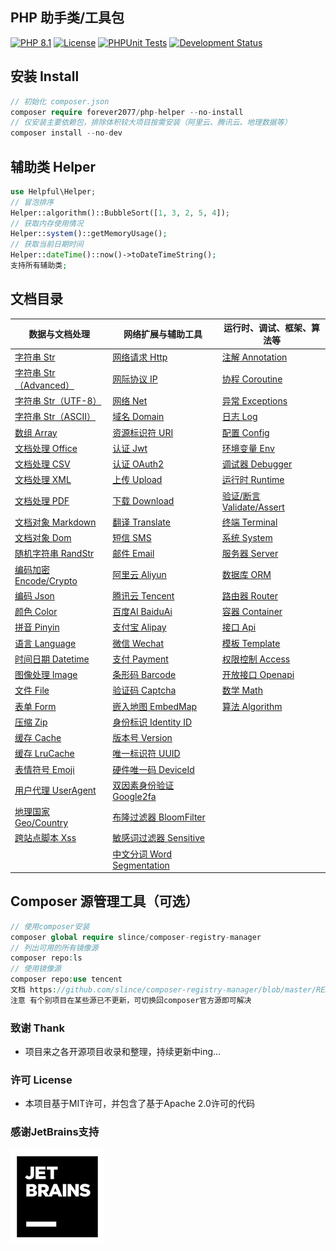 ## PHP 助手类/工具包

[![PHP 8.1](https://img.shields.io/badge/PHP-8.1-8892BF.svg)](https://www.php.net/releases/8.1/en.php) [![License](https://img.shields.io/badge/License-MIT-green.svg)](https://opensource.org/licenses/MIT) [![PHPUnit Tests](https://img.shields.io/badge/PHPUnit-Passed-brightgreen.svg)](https://phpunit.de/) [![Development Status](https://img.shields.io/badge/Development-Active-brightgreen.svg)](https://your-project-repo-link)

## 安装 Install

```php
// 初始化 composer.json
composer require forever2077/php-helper --no-install
// 仅安装主要依赖包，排除体积较大项目按需安装（阿里云、腾讯云、地理数据等）
composer install --no-dev
```

## 辅助类 Helper

```php
use Helpful\Helper;
// 冒泡排序
Helper::algorithm()::BubbleSort([1, 3, 2, 5, 4]);
// 获取内存使用情况
Helper::system()::getMemoryUsage();
// 获取当前日期时间
Helper::dateTime()::now()->toDateTimeString();
支持所有辅助类;
```

## 文档目录


| 数据与文档处理                                | 网络扩展与辅助工具                           | 运行时、调试、框架、算法等                         |
| --------------------------------------------- | -------------------------------------------- | -------------------------------------------------- |
| [字符串 Str](doc/Str.md)                      | [网络请求 Http](doc/Http.md)                 | [注解 Annotation](doc/Annotation.md)               |
| [字符串 Str（Advanced）](doc/StrAdvanced.md)  | [网际协议 IP](doc/IP.md)                     | [协程 Coroutine](doc/Coroutine.md)                 |
| [字符串 Str（UTF-8）](doc/StrUtf8.md)         | [网络 Net](doc/Net.md)                       | [异常 Exceptions](doc/Exceptions.md)               |
| [字符串 Str（ASCII）](doc/StrAscii.md)        | [域名 Domain](doc/Domain.md)                 | [日志 Log](doc/Log.md)                             |
| [数组 Array](doc/Array.md)                    | [资源标识符 URI](doc/URI.md)                 | [配置 Config](doc/Config.md)                       |
| [文档处理 Office](doc/Office.md)              | [认证 Jwt](doc/Jwt.md)                       | [环境变量 Env](doc/Env.md)                         |
| [文档处理 CSV](doc/CSV.md)                    | [认证 OAuth2](doc/OAuth2.md)                 | [调试器 Debugger](doc/Debugger.md)                 |
| [文档处理 XML](doc/XML.md)                    | [上传 Upload](doc/Upload.md)                 | [运行时 Runtime](doc/Runtime.md)                   |
| [文档处理 PDF](doc/Pdf.md)                    | [下载 Download](doc/Download.md)             | [验证/断言 Validate/Assert](doc/ValidateAssert.md) |
| [文档对象 Markdown](doc/Markdown.md)          | [翻译 Translate](doc/Translate.md)           | [终端 Terminal](doc/Terminal.md)                   |
| [文档对象 Dom](doc/Dom.md)                    | [短信 SMS](doc/SMS.md)                       | [系统 System](doc/System.md)                       |
| [随机字符串 RandStr](doc/RandomString.md)     | [邮件 Email](doc/Email.md)                   | [服务器 Server](doc/Server.md)                     |
| [编码加密 Encode/Crypto](doc/EncodeCrypto.md) | [阿里云 Aliyun](doc/Aliyun.md)               | [数据库 ORM](doc/ORM.md)                           |
| [编码 Json](doc/Json.md)                      | [腾讯云 Tencent](doc/TencentCloud.md)        | [路由器 Router](doc/Router.md)                     |
| [颜色 Color](doc/Color.md)                    | [百度AI BaiduAi](doc/BaiduAi.md)             | [容器 Container](doc/Container.md)                 |
| [拼音 Pinyin](doc/Pinyin.md)                  | [支付宝 Alipay](doc/Alipay.md)               | [接口 Api](doc/Api.md)                             |
| [语言 Language](doc/Language.md)              | [微信 Wechat](doc/Wechat.md)                 | [模板 Template](doc/Template.md)                   |
| [时间日期 Datetime](doc/Datetime.md)          | [支付 Payment](doc/Payment.md)               | [权限控制 Access](doc/Access.md)                   |
| [图像处理 Image](doc/Image.md)                | [条形码 Barcode](doc/Barcode.md)             | [开放接口 Openapi](doc/OpenApi.md)                 |
| [文件 File](doc/File.md)                      | [验证码 Captcha](doc/Captcha.md)             | [数学 Math](doc/Math.md)                           |
| [表单 Form](doc/Form.md)                      | [嵌入地图 EmbedMap](doc/EmbedMap.md)         | [算法 Algorithm](doc/Algorithm.md)                 |
| [压缩 Zip](doc/Zip.md)                        | [身份标识 Identity ID](doc/IdentityID.md)    |                                                    |
| [缓存 Cache](doc/Cache.md)                    | [版本号 Version](doc/Version.md)             |                                                    |
| [缓存 LruCache](doc/LRUCache.md)              | [唯一标识符 UUID](doc/UUID.md)               |                                                    |
| [表情符号 Emoji](doc/Emoji.md)                | [硬件唯一码 DeviceId](doc/DeviceId.md)       |                                                    |
| [用户代理 UserAgent](doc/UserAgent.md)        | [双因素身份验证 Google2fa](doc/Google2fa.md) |                                                    |
| [地理国家 Geo/Country](doc/GeoCountry.md)     | [布隆过滤器 BloomFilter](doc/BloomFilter.md) |                                                    |
| [跨站点脚本 Xss](doc/Xss.md)                  | [敏感词过滤器 Sensitive](doc/Sensitive.md)   |                                                    |
|                                               | [中文分词 Word Segmentation](doc/WordCut.md) |                                                    |

## Composer 源管理工具（可选）

```php
// 使用composer安装
composer global require slince/composer-registry-manager
// 列出可用的所有镜像源
composer repo:ls
// 使用镜像源
composer repo:use tencent
文档 https://github.com/slince/composer-registry-manager/blob/master/README-zh_CN.md
注意 有个别项目在某些源已不更新，可切换回composer官方源即可解决
```

### 致谢 Thank

* 项目来之各开源项目收录和整理，持续更新中ing...

### 许可 License

* 本项目基于MIT许可，并包含了基于Apache 2.0许可的代码

### 感谢JetBrains支持

![图片描述](./doc/JetBrains.png)
